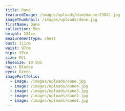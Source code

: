 ```yaml
---
title: Dane
featuredImage: /images/uploads/danebanner23841.jpg
imageThumbnail: /images/uploads/dane.jpg
firstName: Dane
collection: Men
height: 184cm
measurementType: chest
bust: 111cm
waist: 97cm
hips: 97cm
size: M/L
shoeSize: 10.5US
hair: Blonde
eyes: Green
imagePortfolio:
  - image: /images/uploads/dane.jpg
  - image: /images/uploads/dane4.jpg
  - image: /images/uploads/dane3.jpg
  - image: /images/uploads/dane2.jpg
  - image: /images/uploads/dane1.jpg
---
```



